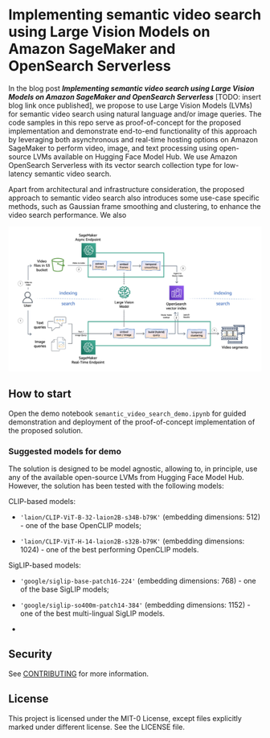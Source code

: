 # Implementing semantic video search using Large Vision Models on Amazon SageMaker and OpenSearch Serverless

In the blog post _**Implementing semantic video search using Large Vision Models on Amazon SageMaker and OpenSearch Serverless**_ [TODO: insert blog link once published], we propose to use Large Vision Models (LVMs) for semantic video search using natural language and/or image queries. The code samples in this repo serve as proof-of-concept for the proposed implementation and demonstrate end-to-end functionality of this approach by leveraging both asynchronous and real-time hosting options on Amazon SageMaker to perform video, image, and text processing using open-source LVMs available on Hugging Face Model Hub. We use Amazon OpenSearch Serverless with its vector search collection type for low-latency semantic video search. 

Apart from architectural and infrastructure consideration, the proposed approach to semantic video search also introduces some use-case specific methods, such as Gaussian frame smoothing and clustering, to enhance the video search performance. We also 

![](./doc/aoss_workflow_services.jpg)


## How to start
Open the demo notebook `semantic_video_search_demo.ipynb` for guided demonstration and deployment of the proof-of-concept implementation of the proposed solution.


### Suggested models for demo

The solution is designed to be model agnostic, allowing to, in principle, use any of the available open-source LVMs from Hugging Face Model Hub. However, the solution has been tested with the following models: 

CLIP-based models:

- `'laion/CLIP-ViT-B-32-laion2B-s34B-b79K'` (embedding dimensions: 512) - one of the base OpenCLIP models;

- `'laion/CLIP-ViT-H-14-laion2B-s32B-b79K'` (embedding dimensions: 1024) - one of the best performing OpenCLIP models.

SigLIP-based models:

- `'google/siglip-base-patch16-224'` (embedding dimensions: 768) - one of the base SigLIP models;

- `'google/siglip-so400m-patch14-384'`  (embedding dimensions: 1152) - one of the best multi-lingual SigLIP models.
- 

## Security

See [CONTRIBUTING](CONTRIBUTING.md#security-issue-notifications) for more information.


## License

This project is licensed under the MIT-0 License, except files explicitly marked under different license. See the LICENSE file.